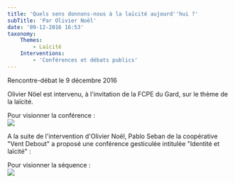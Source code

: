 ```yaml
---
title: 'Quels sens donnons-nous à la laïcité aujourd''hui ?'
subTitle: 'Par Olivier Noël'
date: '09-12-2016 16:53'
taxonomy:
    Themes:
        - Laïcité
    Interventions:
        - 'Conférences et débats publics'
---
```


Rencontre-débat le 9 décembre 2016

Olivier Nöel est intervenu, à l'invitation de la FCPE du Gard, sur le thème de la laïcité.  

Pour visionner la conférence :  
![](https://www.youtube.com/watch?v=hNfyEIv9eqQ)

A la suite de l'intervention d'Olivier Noël, Pablo Seban de la coopérative "Vent Debout" a proposé une conférence gesticulée intitulée "Identité et laïcité" :   

Pour visionner la séquence :  
![](https://www.youtube.com/watch?v=6_tJLYBh8S0)